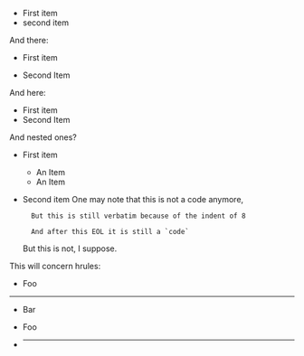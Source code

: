 * First item
* second item

And there:

- First item

- Second Item

And here:

+ First item
+ Second Item

And nested ones?

* First item
    + An Item
    + An Item
* Second item
    One may note that this is not a code anymore,

        But this is still verbatim because of the indent of 8

        And after this EOL it is still a `code`

    But this is not, I suppose.

This will concern hrules:

* Foo
* * *
* Bar

- Foo
- * * *
